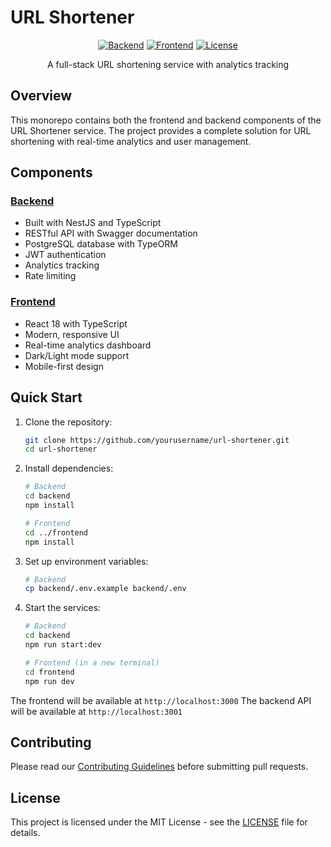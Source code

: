 # URL Shortener

<div align="center">

[![Backend](https://img.shields.io/badge/Backend-NestJS-red)](backend/)
[![Frontend](https://img.shields.io/badge/Frontend-React-blue)](frontend/)
[![License](https://img.shields.io/badge/License-MIT-green.svg)](LICENSE)

A full-stack URL shortening service with analytics tracking

</div>

## Overview

This monorepo contains both the frontend and backend components of the URL Shortener service. The project provides a complete solution for URL shortening with real-time analytics and user management.

## Components

### [Backend](backend/)

- Built with NestJS and TypeScript
- RESTful API with Swagger documentation
- PostgreSQL database with TypeORM
- JWT authentication
- Analytics tracking
- Rate limiting

### [Frontend](frontend/)

- React 18 with TypeScript
- Modern, responsive UI
- Real-time analytics dashboard
- Dark/Light mode support
- Mobile-first design

## Quick Start

1. Clone the repository:

   ```bash
   git clone https://github.com/yourusername/url-shortener.git
   cd url-shortener
   ```

2. Install dependencies:

   ```bash
   # Backend
   cd backend
   npm install

   # Frontend
   cd ../frontend
   npm install
   ```

3. Set up environment variables:
   ```bash
   # Backend
   cp backend/.env.example backend/.env

   ```
4. Start the services:

   ```bash
   # Backend
   cd backend
   npm run start:dev

   # Frontend (in a new terminal)
   cd frontend
   npm run dev
   ```

The frontend will be available at `http://localhost:3000`
The backend API will be available at `http://localhost:3001`

## Contributing

Please read our [Contributing Guidelines](CONTRIBUTING.md) before submitting pull requests.

## License

This project is licensed under the MIT License - see the [LICENSE](LICENSE) file for details.
